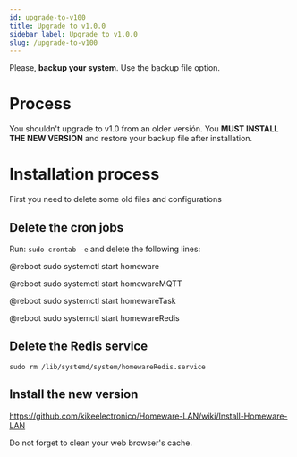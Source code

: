 ```yaml
---
id: upgrade-to-v100
title: Upgrade to v1.0.0
sidebar_label: Upgrade to v1.0.0
slug: /upgrade-to-v100
---
```


Please, **backup your system**. Use the backup file option.

# Process

You shouldn't upgrade to v1.0 from an older versión. You **MUST INSTALL THE NEW VERSION** and restore your backup file after installation.

# Installation process

First you need to delete some old files and configurations

## Delete the cron jobs

Run: ```sudo crontab -e``` and delete the following lines:

@reboot sudo systemctl start homeware

@reboot sudo systemctl start homewareMQTT

@reboot sudo systemctl start homewareTask

@reboot sudo systemctl start homewareRedis

## Delete the Redis service

```
sudo rm /lib/systemd/system/homewareRedis.service
```

## Install the new version

https://github.com/kikeelectronico/Homeware-LAN/wiki/Install-Homeware-LAN

Do not forget to clean your web browser's cache.
